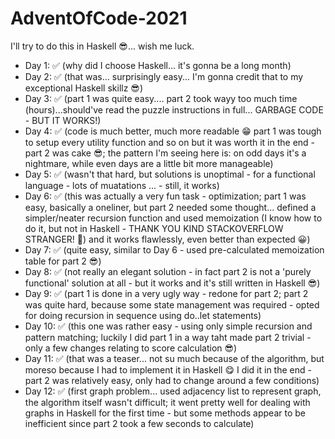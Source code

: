# AdventOfCode-2021

I'll try to do this in Haskell 😎... wish me luck. 

 - Day 1: ✅ (why did I choose Haskell... it's gonna be a long month)
 - Day 2: ✅ (that was... surprisingly easy... I'm gonna credit that to my exceptional Haskell skillz 😎)
 - Day 3: ✅ (part 1 was quite easy.... part 2 took wayy too much time (hours)...should've read the puzzle instructions in full... GARBAGE CODE - BUT IT WORKS!)
- Day 4: ✅ (code is much better, much more readable 😁 part 1 was tough to setup every utility function and so on but it was worth it in the end - part 2 was cake 😎; the pattern I'm seeing here is: on odd days it's a nightmare, while even days are a little bit more manageable)
- Day 5: ✅ (wasn't that hard, but solutions is unoptimal - for a functional language - lots of muatations ... - still, it works)
- Day 6: ✅ (this was actually a very fun task - optimization; part 1 was easy, basically a oneliner, but part 2 needed some thought... defined a simpler/neater recursion function and used memoization (I know how to do it, but not in Haskell - THANK YOU KIND STACKOVERFLOW STRANGER! 🙏) and it works flawlessly, even better than expected 😀)
- Day 7: ✅ (quite easy, similar to Day 6 - used pre-calculated memoization table for part 2 😎)
- Day 8: ✅ (not really an elegant solution - in fact part 2 is not a 'purely functional' solution at all - but it works and it's still written in Haskell 😎)
- Day 9: ✅ (part 1 is done in a very ugly way - redone for part 2; part 2 was quite hard, because some state management was required - opted for doing recursion in sequence using do..let statements)
- Day 10: ✅ (this one was rather easy - using only simple recursion and pattern matching; luckily I did part 1 in a way taht made part 2 trivial - only a few changes relating to score calculation 😎)
- Day 11: ✅ (that was a teaser... not su much because of the algorithm, but moreso because I had to implement it in Haskell 😋 I did it in the end - part 2 was relatively easy, only had to change around a few conditions)
- Day 12: ✅ (first graph problem... used adjacency list to represent graph, the algorithm itself wasn't difficult; it went pretty well for dealing with graphs in Haskell for the first time - but some methods appear to be inefficient since part 2 took a few seconds to calculate)